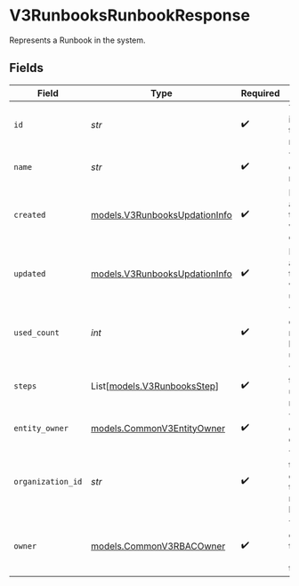 # V3RunbooksRunbookResponse

Represents a Runbook in the system.


## Fields

| Field                                                                | Type                                                                 | Required                                                             | Description                                                          |
| -------------------------------------------------------------------- | -------------------------------------------------------------------- | -------------------------------------------------------------------- | -------------------------------------------------------------------- |
| `id`                                                                 | *str*                                                                | :heavy_check_mark:                                                   | The unique identifier for the runbook.                               |
| `name`                                                               | *str*                                                                | :heavy_check_mark:                                                   | The name of the runbook.                                             |
| `created`                                                            | [models.V3RunbooksUpdationInfo](../models/v3runbooksupdationinfo.md) | :heavy_check_mark:                                                   | Information about when the runbook was created.                      |
| `updated`                                                            | [models.V3RunbooksUpdationInfo](../models/v3runbooksupdationinfo.md) | :heavy_check_mark:                                                   | Information about when the runbook was last updated.                 |
| `used_count`                                                         | *int*                                                                | :heavy_check_mark:                                                   | The number of times this runbook has been used.                      |
| `steps`                                                              | List[[models.V3RunbooksStep](../models/v3runbooksstep.md)]           | :heavy_check_mark:                                                   | The steps that make up the runbook.                                  |
| `entity_owner`                                                       | [models.CommonV3EntityOwner](../models/commonv3entityowner.md)       | :heavy_check_mark:                                                   | The owner of the entity.                                             |
| `organization_id`                                                    | *str*                                                                | :heavy_check_mark:                                                   | The ID of the organization this runbook belongs to.                  |
| `owner`                                                              | [models.CommonV3RBACOwner](../models/commonv3rbacowner.md)           | :heavy_check_mark:                                                   | The RBAC owner of the runbook (typically a team).                    |